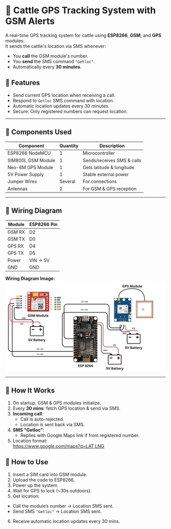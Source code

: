 # 🐄 Cattle GPS Tracking System with GSM Alerts

A real-time GPS tracking system for cattle using **ESP8266**, **GSM**, and **GPS** modules.  
It sends the cattle's location via SMS whenever:
- You **call** the GSM module's number.
- You **send** the SMS command `"Getloc"`.
- Automatically every **30 minutes**.

## 📌 Features
- Send current GPS location when receiving a call.
- Respond to `Getloc` SMS command with location.
- Automatic location updates every 30 minutes.
- Secure: Only registered numbers can request location.

---

## 🧩 Components Used

| Component          | Quantity | Description |
|--------------------|----------|-------------|
| ESP8266 NodeMCU    | 1        | Microcontroller |
| SIM800L GSM Module | 1        | Sends/receives SMS & calls |
| Neo-6M GPS Module  | 1        | Gets latitude & longitude |
| 5V Power Supply    | 1        | Stable external power |
| Jumper Wires       | Several  | For connections |
| Antennas           | 2        | For GSM & GPS reception |

---

## 🔌 Wiring Diagram

| Module | ESP8266 Pin | 
|--------|-------------|
| GSM RX | D2          | 
| GSM TX | D0          |  
| GPS RX | D4          | 
| GPS TX | D5          |  
| Power  | VIN → 5V    |
| GND    | GND         |

**Wiring Diagram Image:**  
![Wiring Diagram](wiring_Diagram.png)

---

## 🧠 How It Works
1. On startup, GSM & GPS modules initialize.
2. Every **30 mins**: fetch GPS location & send via SMS.
3. **Incoming call**:
   - Call is auto-rejected.
   - Location is sent back via SMS.
4. **SMS "Getloc"**:
   - Replies with Google Maps link if from registered number.
5. Location format:  
https://www.google.com/maps?q=LAT,LNG


## 🚀 How to Use
1. Insert a SIM card into GSM module.
2. Upload the code to ESP8266.
3. Power up the system.
4. Wait for GPS to lock (~30s outdoors).
5. Get location:
- Call the module’s number → Location SMS sent.
- Send SMS `"Getloc"` → Location SMS sent.
6. Receive automatic location updates every 30 mins.